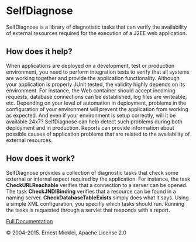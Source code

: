 # SelfDiagnose

SelfDiagnose is a library of diagnotistic tasks that can verify the availability of external resources required for the execution of a J2EE web application.

## How does it help?

When applications are deployed on a development, test or production environment, you need to perform integration tests to verify that all systems are working together and provide the application functionality.
Although your application is properly JUnit tested, the validity highly depends on its environment. For instance, the Web container should accept incoming requests, database connections can be established, log files are writeable, etc.
Depending on your level of automation in deployment, problems in the configuration of your environment will prevent the application from working as expected. And even if your environment is setup correctly, will it be available 24x7? SelfDiagnose can help detect such problems during both deployment and in production. Reports can provide information about possible causes of application problems that are related to the availability of external resources.

## How does it work? 

SelfDiagnose provides a collection of diagnostic tasks that check some external or internal aspect required by the application. For instance, the task **CheckURLReachable** verifies that a connection to a server can be opened. The task **CheckJNDIBinding** verifies that a resource can be found in a naming server. **CheckDatabaseTableExists** simply does what it says. Using a simple XML configuration, you specifiy which tasks should run. Running the tasks is requested through a servlet that responds with a report.          

[Full Documentation](http://selfdiagnose.sourceforge.net/)

&copy; 2004-2015. Ernest Micklei, Apache License 2.0